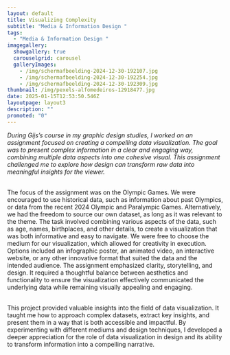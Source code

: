 ```yaml
---
layout: default
title: Visualizing Complexity
subtitle: "Media & Information Design "
tags:
  - "Media & Information Design "
imagegallery:
  showgallery: true
  carouselgrid: carousel
  galleryImages:
    - /img/schermafbeelding-2024-12-30-192107.jpg
    - /img/schermafbeelding-2024-12-30-192254.jpg
    - /img/schermafbeelding-2024-12-30-192309.jpg
thumbnail: /img/pexels-alfomedeiros-12918477.jpg
date: 2025-01-15T12:53:50.546Z
layoutpage: layout3
description: ""
promoted: "0"
---
```

*During Gijs’s course in my graphic design studies, I worked on an assignment focused on creating a compelling data visualization. The goal was to present complex information in a clear and engaging way, combining multiple data aspects into one cohesive visual. This assignment challenged me to explore how design can transform raw data into meaningful insights for the viewer.*

\
The focus of the assignment was on the Olympic Games. We were encouraged to use historical data, such as information about past Olympics, or data from the recent 2024 Olympic and Paralympic Games. Alternatively, we had the freedom to source our own dataset, as long as it was relevant to the theme. The task involved combining various aspects of the data, such as age, names, birthplaces, and other details, to create a visualization that was both informative and easy to navigate. We were free to choose the medium for our visualization, which allowed for creativity in execution. Options included an infographic poster, an animated video, an interactive website, or any other innovative format that suited the data and the intended audience. The assignment emphasized clarity, storytelling, and design. It required a thoughtful balance between aesthetics and functionality to ensure the visualization effectively communicated the underlying data while remaining visually appealing and engaging.

\
This project provided valuable insights into the field of data visualization. It taught me how to approach complex datasets, extract key insights, and present them in a way that is both accessible and impactful. By experimenting with different mediums and design techniques, I developed a deeper appreciation for the role of data visualization in design and its ability to transform information into a compelling narrative.